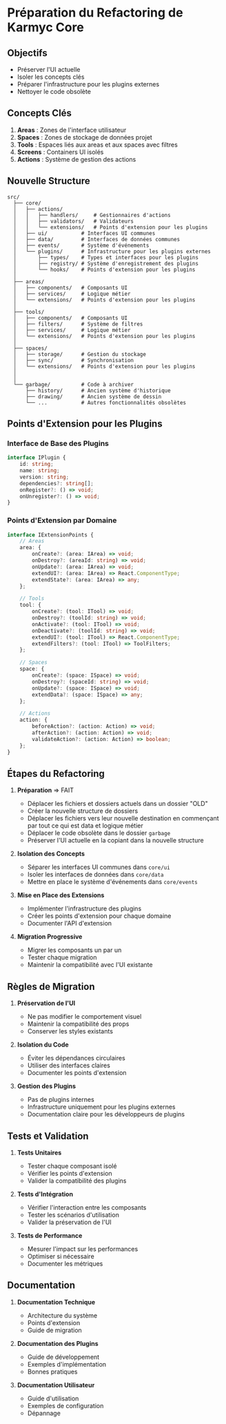 # Préparation du Refactoring de Karmyc Core

## Objectifs
- Préserver l'UI actuelle
- Isoler les concepts clés
- Préparer l'infrastructure pour les plugins externes
- Nettoyer le code obsolète

## Concepts Clés
1. **Areas** : Zones de l'interface utilisateur
2. **Spaces** : Zones de stockage de données projet
3. **Tools** : Espaces liés aux areas et aux spaces avec filtres
4. **Screens** : Containers UI isolés
5. **Actions** : Système de gestion des actions

## Nouvelle Structure
```
src/
  ├── core/
  │   ├── actions/
  │   │   ├── handlers/     # Gestionnaires d'actions
  │   │   ├── validators/   # Validateurs
  │   │   └── extensions/   # Points d'extension pour les plugins
  │   ├── ui/           # Interfaces UI communes
  │   ├── data/         # Interfaces de données communes
  │   ├── events/       # Système d'événements
  │   └── plugins/      # Infrastructure pour les plugins externes
  │       ├── types/    # Types et interfaces pour les plugins
  │       ├── registry/ # Système d'enregistrement des plugins
  │       └── hooks/    # Points d'extension pour les plugins
  │
  ├── areas/
  │   ├── components/   # Composants UI
  │   ├── services/     # Logique métier
  │   └── extensions/   # Points d'extension pour les plugins
  │
  ├── tools/
  │   ├── components/   # Composants UI
  │   ├── filters/      # Système de filtres
  │   ├── services/     # Logique métier
  │   └── extensions/   # Points d'extension pour les plugins
  │
  ├── spaces/
  │   ├── storage/      # Gestion du stockage
  │   ├── sync/         # Synchronisation
  │   └── extensions/   # Points d'extension pour les plugins
  │
  │
  └── garbage/          # Code à archiver
      ├── history/      # Ancien système d'historique
      ├── drawing/      # Ancien système de dessin
      └── ...           # Autres fonctionnalités obsolètes
```

## Points d'Extension pour les Plugins

### Interface de Base des Plugins
```typescript
interface IPlugin {
    id: string;
    name: string;
    version: string;
    dependencies?: string[];
    onRegister?: () => void;
    onUnregister?: () => void;
}
```

### Points d'Extension par Domaine
```typescript
interface IExtensionPoints {
    // Areas
    area: {
        onCreate?: (area: IArea) => void;
        onDestroy?: (areaId: string) => void;
        onUpdate?: (area: IArea) => void;
        extendUI?: (area: IArea) => React.ComponentType;
        extendState?: (area: IArea) => any;
    };

    // Tools
    tool: {
        onCreate?: (tool: ITool) => void;
        onDestroy?: (toolId: string) => void;
        onActivate?: (tool: ITool) => void;
        onDeactivate?: (toolId: string) => void;
        extendUI?: (tool: ITool) => React.ComponentType;
        extendFilters?: (tool: ITool) => ToolFilters;
    };

    // Spaces
    space: {
        onCreate?: (space: ISpace) => void;
        onDestroy?: (spaceId: string) => void;
        onUpdate?: (space: ISpace) => void;
        extendData?: (space: ISpace) => any;
    };

    // Actions
    action: {
        beforeAction?: (action: Action) => void;
        afterAction?: (action: Action) => void;
        validateAction?: (action: Action) => boolean;
    };
}
```

## Étapes du Refactoring

1. **Préparation** => FAIT
   - Déplacer les fichiers et dossiers actuels dans un dossier "OLD"
   - Créer la nouvelle structure de dossiers
   - Déplacer les fichiers vers leur nouvelle destination en commençant par tout ce qui est data et logique métier
   - Déplacer le code obsolète dans le dossier `garbage`
   - Préserver l'UI actuelle en la copiant dans la nouvelle structure

2. **Isolation des Concepts**
   - Séparer les interfaces UI communes dans `core/ui`
   - Isoler les interfaces de données dans `core/data`
   - Mettre en place le système d'événements dans `core/events`

3. **Mise en Place des Extensions**
   - Implémenter l'infrastructure des plugins
   - Créer les points d'extension pour chaque domaine
   - Documenter l'API d'extension

4. **Migration Progressive**
   - Migrer les composants un par un
   - Tester chaque migration
   - Maintenir la compatibilité avec l'UI existante

## Règles de Migration

1. **Préservation de l'UI**
   - Ne pas modifier le comportement visuel
   - Maintenir la compatibilité des props
   - Conserver les styles existants

2. **Isolation du Code**
   - Éviter les dépendances circulaires
   - Utiliser des interfaces claires
   - Documenter les points d'extension

3. **Gestion des Plugins**
   - Pas de plugins internes
   - Infrastructure uniquement pour les plugins externes
   - Documentation claire pour les développeurs de plugins

## Tests et Validation

1. **Tests Unitaires**
   - Tester chaque composant isolé
   - Vérifier les points d'extension
   - Valider la compatibilité des plugins

2. **Tests d'Intégration**
   - Vérifier l'interaction entre les composants
   - Tester les scénarios d'utilisation
   - Valider la préservation de l'UI

3. **Tests de Performance**
   - Mesurer l'impact sur les performances
   - Optimiser si nécessaire
   - Documenter les métriques

## Documentation

1. **Documentation Technique**
   - Architecture du système
   - Points d'extension
   - Guide de migration

2. **Documentation des Plugins**
   - Guide de développement
   - Exemples d'implémentation
   - Bonnes pratiques

3. **Documentation Utilisateur**
   - Guide d'utilisation
   - Exemples de configuration
   - Dépannage 
